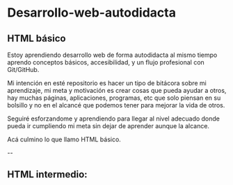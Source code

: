 # Desarrollo-web-autodidacta

## HTML básico

Estoy aprendiendo desarrollo web de forma autodidacta al mismo tiempo aprendo conceptos básicos, accesibilidad, y un flujo profesional con Git/GitHub.

Mi intención en esté repositorio es hacer un tipo de bitácora sobre mi aprendizaje, mi meta y motivación es crear cosas que pueda ayudar a otros, hay muchas páginas, aplicaciones, programas, etc que solo piensan en su bolsillo y no en el alcancé que podemos tener para mejorar la vida de otros.

Seguiré esforzandome y aprendiendo para llegar al nivel adecuado donde pueda ir cumpliendo mi meta sin dejar de aprender aunque la alcance.

Acá culmino lo que llamo HTML básico.

--

## HTML intermedio:


